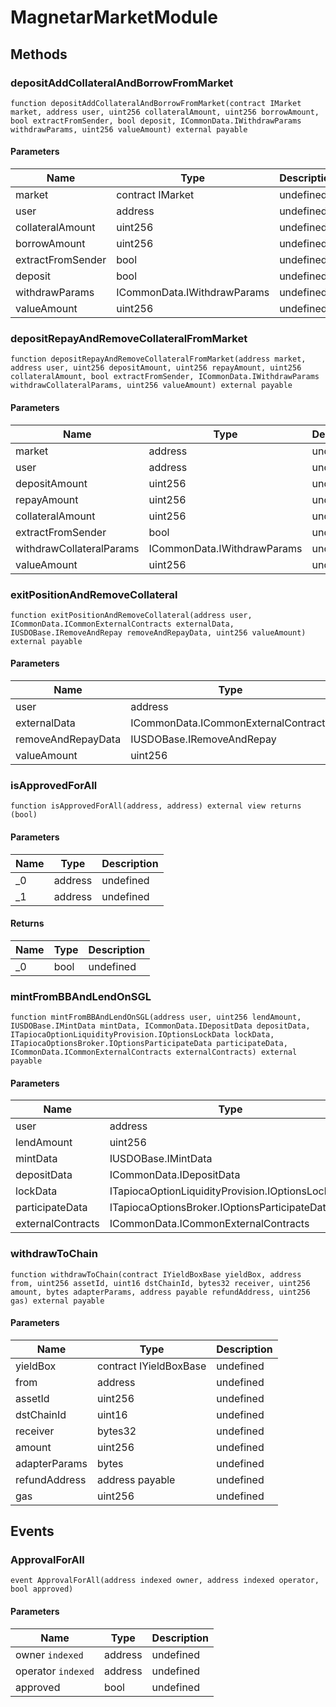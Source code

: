 # MagnetarMarketModule









## Methods

### depositAddCollateralAndBorrowFromMarket

```solidity
function depositAddCollateralAndBorrowFromMarket(contract IMarket market, address user, uint256 collateralAmount, uint256 borrowAmount, bool extractFromSender, bool deposit, ICommonData.IWithdrawParams withdrawParams, uint256 valueAmount) external payable
```





#### Parameters

| Name | Type | Description |
|---|---|---|
| market | contract IMarket | undefined |
| user | address | undefined |
| collateralAmount | uint256 | undefined |
| borrowAmount | uint256 | undefined |
| extractFromSender | bool | undefined |
| deposit | bool | undefined |
| withdrawParams | ICommonData.IWithdrawParams | undefined |
| valueAmount | uint256 | undefined |

### depositRepayAndRemoveCollateralFromMarket

```solidity
function depositRepayAndRemoveCollateralFromMarket(address market, address user, uint256 depositAmount, uint256 repayAmount, uint256 collateralAmount, bool extractFromSender, ICommonData.IWithdrawParams withdrawCollateralParams, uint256 valueAmount) external payable
```





#### Parameters

| Name | Type | Description |
|---|---|---|
| market | address | undefined |
| user | address | undefined |
| depositAmount | uint256 | undefined |
| repayAmount | uint256 | undefined |
| collateralAmount | uint256 | undefined |
| extractFromSender | bool | undefined |
| withdrawCollateralParams | ICommonData.IWithdrawParams | undefined |
| valueAmount | uint256 | undefined |

### exitPositionAndRemoveCollateral

```solidity
function exitPositionAndRemoveCollateral(address user, ICommonData.ICommonExternalContracts externalData, IUSDOBase.IRemoveAndRepay removeAndRepayData, uint256 valueAmount) external payable
```





#### Parameters

| Name | Type | Description |
|---|---|---|
| user | address | undefined |
| externalData | ICommonData.ICommonExternalContracts | undefined |
| removeAndRepayData | IUSDOBase.IRemoveAndRepay | undefined |
| valueAmount | uint256 | undefined |

### isApprovedForAll

```solidity
function isApprovedForAll(address, address) external view returns (bool)
```





#### Parameters

| Name | Type | Description |
|---|---|---|
| _0 | address | undefined |
| _1 | address | undefined |

#### Returns

| Name | Type | Description |
|---|---|---|
| _0 | bool | undefined |

### mintFromBBAndLendOnSGL

```solidity
function mintFromBBAndLendOnSGL(address user, uint256 lendAmount, IUSDOBase.IMintData mintData, ICommonData.IDepositData depositData, ITapiocaOptionLiquidityProvision.IOptionsLockData lockData, ITapiocaOptionsBroker.IOptionsParticipateData participateData, ICommonData.ICommonExternalContracts externalContracts) external payable
```





#### Parameters

| Name | Type | Description |
|---|---|---|
| user | address | undefined |
| lendAmount | uint256 | undefined |
| mintData | IUSDOBase.IMintData | undefined |
| depositData | ICommonData.IDepositData | undefined |
| lockData | ITapiocaOptionLiquidityProvision.IOptionsLockData | undefined |
| participateData | ITapiocaOptionsBroker.IOptionsParticipateData | undefined |
| externalContracts | ICommonData.ICommonExternalContracts | undefined |

### withdrawToChain

```solidity
function withdrawToChain(contract IYieldBoxBase yieldBox, address from, uint256 assetId, uint16 dstChainId, bytes32 receiver, uint256 amount, bytes adapterParams, address payable refundAddress, uint256 gas) external payable
```





#### Parameters

| Name | Type | Description |
|---|---|---|
| yieldBox | contract IYieldBoxBase | undefined |
| from | address | undefined |
| assetId | uint256 | undefined |
| dstChainId | uint16 | undefined |
| receiver | bytes32 | undefined |
| amount | uint256 | undefined |
| adapterParams | bytes | undefined |
| refundAddress | address payable | undefined |
| gas | uint256 | undefined |



## Events

### ApprovalForAll

```solidity
event ApprovalForAll(address indexed owner, address indexed operator, bool approved)
```





#### Parameters

| Name | Type | Description |
|---|---|---|
| owner `indexed` | address | undefined |
| operator `indexed` | address | undefined |
| approved  | bool | undefined |




